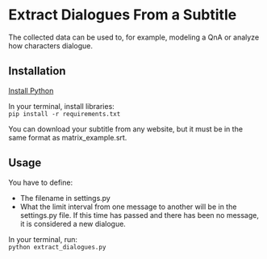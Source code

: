 # Extract Dialogues From a Subtitle
The collected data can be used to, for example, modeling a QnA or analyze how characters dialogue. 

## Installation
[Install Python](https://www.python.org/downloads/)

In your terminal, install libraries:<br>
`pip install -r requirements.txt`

You can download your subtitle from any website, but it must be in the same format as matrix_example.srt. 

## Usage
You have to define:
- The filename in settings.py
- What the limit interval from one message to another will be in the settings.py file. If this time has passed and there has been no message, it is considered a new dialogue.

In your terminal, run:<br>
`python extract_dialogues.py`
